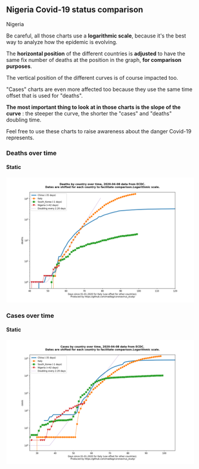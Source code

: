 ## Nigeria Covid-19 status comparison 

Nigeria



Be careful, all those charts use a **logarithmic scale**, because it's the best way to analyze how the epidemic is evolving.
 
The **horizontal position** of the different countries is **adjusted** to have the same fix number of deaths at the position in the graph, **for comparison purposes**.

The vertical position of the different curves is of course impacted too.

"Cases" charts are even more affected too because they use the same time offset that is used for "deaths".

**The most important thing to look at in those charts is the slope of the curve** : the steeper the curve, the shorter the "cases" and "deaths" doubling time.

Feel free to use these charts to raise awareness about the danger Covid-19 represents. 


 
### Deaths over time
 
#### Static
![Nigeria covid-19 deaths static chart](https://raw.githubusercontent.com/madlag/coronavirus_study/master/notebooks/graphs/2020-04-08/countries/Nigeria/2020-04-08_Nigeria_deaths.png "Nigeria covid-19 deaths static chart")   

 
### Cases over time
 
#### Static
![Nigeria covid-19 cases static chart](https://raw.githubusercontent.com/madlag/coronavirus_study/master/notebooks/graphs/2020-04-08/countries/Nigeria/2020-04-08_Nigeria_cases.png "Nigeria covid-19 cases static chart")   

